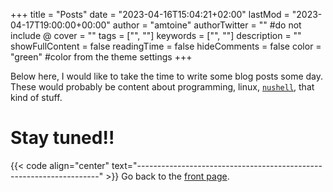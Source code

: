+++
title = "Posts"
date = "2023-04-16T15:04:21+02:00"
lastMod = "2023-04-17T19:00:00+00:00"
author = "amtoine"
authorTwitter = "" #do not include @
cover = ""
tags = ["", ""]
keywords = ["", ""]
description = ""
showFullContent = false
readingTime = false
hideComments = false
color = "green" #color from the theme settings
+++

Below here, I would like to take the time to write some blog posts some day.  
These would probably be content about programming, linux, [`nushell`], that kind
of stuff.

# Stay tuned!!

{{< code align="center" text="--------------------------------------------------------------------" >}}
Go back to the [front page](/).

[`nushell`]: https://github.com/nushell/nushell
